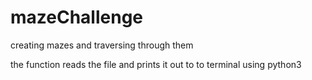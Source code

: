 # mazeChallenge

creating mazes and traversing through them

the function reads the file and prints it out to to terminal using python3
